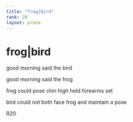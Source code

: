 ```yaml
---
title: "frog|bird"
rank: 20
layout: prose
---
```


# frog|bird          
          
good morning said the bird          
          
good morning said the frog          
          
frog could pose chin high held forearms set           
          
bird could not both face frog and maintain a pose          
          
  
  
  
R20   
